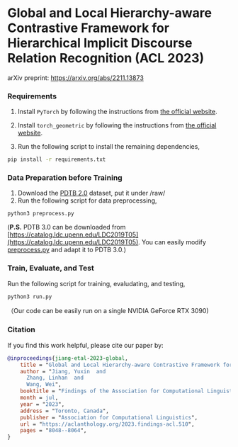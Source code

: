 # Global and Local Hierarchy-aware Contrastive Framework for Hierarchical Implicit Discourse Relation Recognition (ACL 2023)

arXiv preprint: https://arxiv.org/abs/2211.13873

### Requirements

1. Install `PyTorch` by following the instructions from [the official website](https://pytorch.org). 

2. Install `torch_geometric` by following the instructions from [the official website](https://pytorch-geometric.readthedocs.io/en/latest/install/installation.html).

3. Run the following script to install the remaining dependencies,

```bash
pip install -r requirements.txt
```

### Data Preparation before Training

1. Download the [PDTB 2.0](https://github.com/cgpotts/pdtb2) dataset, put it under /raw/
2. Run the following script for data preprocessing,
```bash
python3 preprocess.py
```
(**P.S.** PDTB 3.0 can be downloaded from [https://catalog.ldc.upenn.edu/LDC2019T05](https://catalog.ldc.upenn.edu/LDC2019T05). You can easily modify [preprocess.py](https://github.com/YJiangcm/GOLF_for_IDRR/blob/master/preprocess.py) and adapt it to PDTB 3.0.) 

### Train, Evaluate, and Test
Run the following script for training, evaludating, and testing,
```bash
python3 run.py
```
（Our code can be easily run on a single NVIDIA GeForce RTX 3090)

### Citation
If you find this work helpful, please cite our paper by:
```bibtex
@inproceedings{jiang-etal-2023-global,
    title = "Global and Local Hierarchy-aware Contrastive Framework for Implicit Discourse Relation Recognition",
    author = "Jiang, Yuxin  and
      Zhang, Linhan  and
      Wang, Wei",
    booktitle = "Findings of the Association for Computational Linguistics: ACL 2023",
    month = jul,
    year = "2023",
    address = "Toronto, Canada",
    publisher = "Association for Computational Linguistics",
    url = "https://aclanthology.org/2023.findings-acl.510",
    pages = "8048--8064",
}
```
